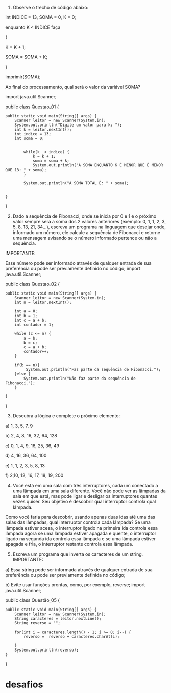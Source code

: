 1) Observe o trecho de código abaixo:

int INDICE = 13, SOMA = 0, K = 0;

enquanto K < INDICE faça

{

K = K + 1;

SOMA = SOMA + K;

}

imprimir(SOMA);



Ao final do processamento, qual será o valor da variável SOMA?

import java.util.Scanner;

public class Questao_01 {

	public static void main(String[] args) {
		Scanner leitor = new Scanner(System.in);
		System.out.println("Digite um valor para k: ");
		int k = leitor.nextInt();
		int indice = 13;
		int soma = 0;
		
			
			while(k  < indice) {
				k = k + 1;
				soma = soma + k;
				System.out.println("A SOMA ENQUANTO K É MENOR QUE É MENOR QUE 13: " + soma);
			}	
		
			System.out.println("A SOMA TOTAL É: " + soma);
		

	}

}


2) Dado a sequência de Fibonacci, onde se inicia por 0 e 1 e o próximo valor sempre será a soma dos 2 valores anteriores (exemplo: 0, 1, 1, 2, 3, 5, 8, 13, 21, 34...), escreva um programa na linguagem que desejar onde, informado um número, ele calcule a sequência de Fibonacci e retorne uma mensagem avisando se o número informado pertence ou não a sequência.



IMPORTANTE:

Esse número pode ser informado através de qualquer entrada de sua preferência ou pode ser previamente definido no código;
import java.util.Scanner;

public class Questao_02 {

	public static void main(String[] args) {
		Scanner leitor = new Scanner(System.in);
		int n = leitor.nextInt();
		
		int a = 0;
        int b = 1;
        int c = a + b;
        int contador = 1;
        
        while (c <= n) {
            a = b;
            b = c;
            c = a + b;
            contador++;
        }
       
        if(b == n){
        	 System.out.println("Faz parte da sequência de Fibonacci.");
        }else {
            System.out.println("Não faz parte da sequência de Fibonacci.");
        }
        
	}

}


3) Descubra a lógica e complete o próximo elemento:



a) 1, 3, 5, 7, 9

b) 2, 4, 8, 16, 32, 64, 128

c) 0, 1, 4, 9, 16, 25, 36, 49

d) 4, 16, 36, 64, 100

e) 1, 1, 2, 3, 5, 8, 13

f) 2,10, 12, 16, 17, 18, 19, 200



4) Você está em uma sala com três interruptores, cada um conectado a uma lâmpada em uma sala diferente. Você não pode ver as lâmpadas da sala em que está, mas pode ligar e desligar os interruptores quantas vezes quiser. Seu objetivo é descobrir qual interruptor controla qual lâmpada.

Como você faria para descobrir, usando apenas duas idas até uma das salas das lâmpadas, qual interruptor controla cada lâmpada?
Se uma lâmpada estiver acesa, o interruptor ligado na primeira ida controla essa lâmpada agora se uma lâmpada estiver apagada e quente, o interruptor ligado na segunda ida controla essa lâmpada e se uma lâmpada estiver apagada e fria, o interruptor restante controla essa lâmpada.
 

5) Escreva um programa que inverta os caracteres de um string.
IMPORTANTE:

a) Essa string pode ser informada através de qualquer entrada de sua preferência ou pode ser previamente definida no código;

b) Evite usar funções prontas, como, por exemplo, reverse;
import java.util.Scanner;

public class Questão_05 {

	public static void main(String[] args) {
		Scanner leitor = new Scanner(System.in);
		String caracteres = leitor.nextLine();
		String reverso = "";
		
		for(int i = caracteres.length() - 1; i >= 0; i--) {
			reverso =  reverso + caracteres.charAt(i);
			
		}
		System.out.println(reverso);
	}

}


# desafios
